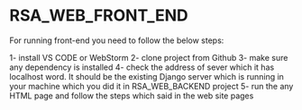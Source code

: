 # RSA_WEB_FRONT_END

For running front-end you need to follow the below steps:

1- install VS CODE or WebStorm
2- clone project from Github
3- make sure any dependency is installed
4- check the address of sever which it has localhost word. It should be the existing Django server which is running in your machine which you did it in RSA_WEB_BACKEND project
5- run the any HTML page and follow the steps which said in the web site pages
